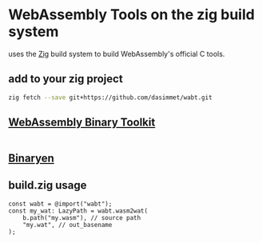# WebAssembly Tools on the zig build system

uses the [Zig](https://ziglang.org/) build system to build WebAssembly's official
C tools.

## add to your zig project

```bash
zig fetch --save git+https://github.com/dasimmet/wabt.git
```

## [WebAssembly Binary Toolkit](https://github.com/WebAssembly/wabt.git)

```zig

```

## [Binaryen](https://github.com/WebAssembly/binaryen.git)


## build.zig usage

```zig
const wabt = @import("wabt");
const my_wat: LazyPath = wabt.wasm2wat(
    b.path("my.wasm"), // source path
    "my.wat", // out_basename
);
```